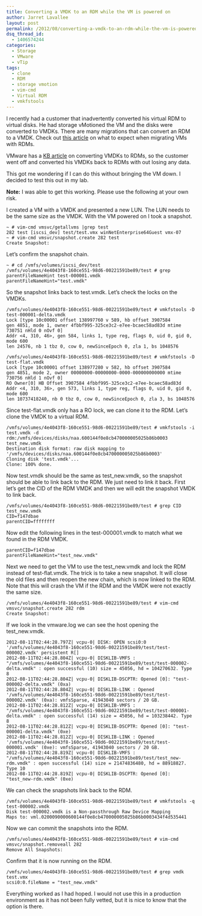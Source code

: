 ```yaml
---
title: Converting a VMDK to an RDM while the VM is powered on
author: Jarret Lavallee
layout: post
permalink: /2012/08/converting-a-vmdk-to-an-rdm-while-the-vm-is-powered-on/
dsq_thread_id:
  - 1406574244
categories:
  - Storage
  - VMware
  - vTip
tags:
  - clone
  - RDM
  - storage vmotion
  - vim-cmd
  - Virtual RDM
  - vmkfstools
---
```

I recently had a customer that inadvertently converted his virtual RDM to virtual disks. He had storage vMotioned the VM and the disks were converted to VMDKs. There are many migrations that can convert an RDM to a VMDK. Check out <a href="http://blogs.vmware.com/vsphere/2012/02/migrating-rdms-and-a-question-for-rdm-users.html" onclick="javascript:_gaq.push(['_trackEvent','outbound-article','http://blogs.vmware.com/vsphere/2012/02/migrating-rdms-and-a-question-for-rdm-users.html']);" target="_blank">this article</a> on what to expect when migrating VMs with RDMs.

VMware has a <a href="http://kb.vmware.com/kb/3443266" onclick="javascript:_gaq.push(['_trackEvent','outbound-article','http://kb.vmware.com/kb/3443266']);" target="_blank">KB article</a> on converting VMDKs to RDMs, so the customer went off and converted his VMDKs back to RDMs with out losing any data.

This got me wondering if I can do this without bringing the VM down. I decided to test this out in my lab.

**Note:** I was able to get this working. Please use the following at your own risk.

I created a VM with a VMDK and presented a new LUN. The LUN needs to be the same size as the VMDK. With the VM powered on I took a snapshot.

	  
	~ # vim-cmd vmsvc/getallvms |grep test  
	282 test [iscsi_dev] test/test.vmx winNetEnterprise64Guest vmx-07  
	~ # vim-cmd vmsvc/snapshot.create 282 test  
	Create Snapshot:  
	

Let&#8217;s confirm the snapshot chain.

	  
	~ # cd /vmfs/volumes/iscsi_dev/test  
	/vmfs/volumes/4e4043f8-160ce551-98d6-00221591be89/test # grep parentFileNameHint test-000001.vmdk  
	parentFileNameHint="test.vmdk"  
	

So the snapshot links back to test.vmdk. Let&#8217;s check the locks on the VMDKs.

	  
	/vmfs/volumes/4e4043f8-160ce551-98d6-00221591be89/test # vmkfstools -D test-000001-delta.vmdk  
	Lock [type 10c00001 offset 138997760 v 589, hb offset 3907584  
	gen 4851, mode 1, owner 4fbbf995-325ce3c2-e7ee-bcaec58ad83d mtime 730751 nHld 0 nOvf 0]  
	Addr <4, 310, 46>, gen 584, links 1, type reg, flags 0, uid 0, gid 0, mode 600  
	len 24576, nb 1 tbz 0, cow 0, newSinceEpoch 0, zla 1, bs 1048576
	
	/vmfs/volumes/4e4043f8-160ce551-98d6-00221591be89/test # vmkfstools -D test-flat.vmdk  
	Lock [type 10c00001 offset 138977280 v 582, hb offset 3907584  
	gen 4851, mode 2, owner 00000000-00000000-0000-000000000000 mtime 730756 nHld 1 nOvf 0]  
	RO Owner[0] HB Offset 3907584 4fbbf995-325ce3c2-e7ee-bcaec58ad83d  
	Addr <4, 310, 36>, gen 573, links 1, type reg, flags 0, uid 0, gid 0, mode 600  
	len 10737418240, nb 0 tbz 0, cow 0, newSinceEpoch 0, zla 3, bs 1048576  
	

Since test-flat.vmdk only has a RO lock, we can clone it to the RDM. Let&#8217;s clone the VMDK to a virtual RDM.

	  
	/vmfs/volumes/4e4043f8-160ce551-98d6-00221591be89/test # vmkfstools -i test.vmdk -d rdm:/vmfs/devices/disks/naa.600144f0e8cb470000005025b86b0003 test_new.vmdk  
	Destination disk format: raw disk mapping to '/vmfs/devices/disks/naa.600144f0e8cb470000005025b86b0003'  
	Cloning disk 'test.vmdk'...  
	Clone: 100% done.  
	

Now test.vmdk should be the same as test_new.vmdk, so the snapshot should be able to link back to the RDM. We just need to link it back. First let&#8217;s get the CID of the RDM VMDK and then we will edit the snapshot VMDK to link back.

	  
	/vmfs/volumes/4e4043f8-160ce551-98d6-00221591be89/test # grep CID test_new.vmdk  
	CID=f147dbae  
	parentCID=ffffffff  
	

Now edit the following lines in the test-000001.vmdk to match what we found in the RDM VMDK.

	  
	parentCID=f147dbae  
	parentFileNameHint="test_new.vmdk"  
	

Next we need to get the VM to use the test_new.vmdk and lock the RDM instead of test-flat.vmdk. The trick is to take a new snapshot. It will close the old files and then reopen the new chain, which is now linked to the RDM. Note that this will crash the VM if the RDM and the VMDK were not exactly the same size.

	  
	/vmfs/volumes/4e4043f8-160ce551-98d6-00221591be89/test # vim-cmd vmsvc/snapshot.create 282 rdm  
	Create Snapshot:  
	

If we look in the vmware.log we can see the host opening the test_new.vmdk.

	  
	2012-08-11T02:44:28.797Z| vcpu-0| DISK: OPEN scsi0:0 '/vmfs/volumes/4e4043f8-160ce551-98d6-00221591be89/test/test-000002.vmdk' persistent R[]  
	2012-08-11T02:44:28.804Z| vcpu-0| DISKLIB-VMFS : "/vmfs/volumes/4e4043f8-160ce551-98d6-00221591be89/test/test-000002-delta.vmdk" : open successful (10) size = 45056, hd = 104270632. Type 8  
	2012-08-11T02:44:28.804Z| vcpu-0| DISKLIB-DSCPTR: Opened [0]: "test-000002-delta.vmdk" (0xa)  
	2012-08-11T02:44:28.804Z| vcpu-0| DISKLIB-LINK : Opened '/vmfs/volumes/4e4043f8-160ce551-98d6-00221591be89/test/test-000002.vmdk' (0xa): vmfsSparse, 41943040 sectors / 20 GB.  
	2012-08-11T02:44:28.812Z| vcpu-0| DISKLIB-VMFS : "/vmfs/volumes/4e4043f8-160ce551-98d6-00221591be89/test/test-000001-delta.vmdk" : open successful (14) size = 45056, hd = 103238442. Type 8  
	2012-08-11T02:44:28.812Z| vcpu-0| DISKLIB-DSCPTR: Opened [0]: "test-000001-delta.vmdk" (0xe)  
	2012-08-11T02:44:28.812Z| vcpu-0| DISKLIB-LINK : Opened '/vmfs/volumes/4e4043f8-160ce551-98d6-00221591be89/test/test-000001.vmdk' (0xe): vmfsSparse, 41943040 sectors / 20 GB.  
	2012-08-11T02:44:28.819Z| vcpu-0| DISKLIB-VMFS : "/vmfs/volumes/4e4043f8-160ce551-98d6-00221591be89/test/test_new-rdm.vmdk" : open successful (14) size = 21474836480, hd = 88918827. Type 10  
	2012-08-11T02:44:28.819Z| vcpu-0| DISKLIB-DSCPTR: Opened [0]: "test_new-rdm.vmdk" (0xe)  
	

We can check the snapshots link back to the RDM.

	  
	/vmfs/volumes/4e4043f8-160ce551-98d6-00221591be89/test # vmkfstools -q test-000002.vmdk  
	Disk test-000002.vmdk is a Non-passthrough Raw Device Mapping  
	Maps to: vml.0200090000600144f0e8cb470000005025b86b0003434f4d535441  
	

Now we can commit the snapshots into the RDM.

	  
	/vmfs/volumes/4e4043f8-160ce551-98d6-00221591be89/test # vim-cmd vmsvc/snapshot.removeall 282  
	Remove All Snapshots:  
	

Confirm that it is now running on the RDM.

	  
	/vmfs/volumes/4e4043f8-160ce551-98d6-00221591be89/test # grep vmdk test.vmx  
	scsi0:0.fileName = "test_new.vmdk"  
	

Everything worked as I had hoped. I would not use this in a production environment as it has not been fully vetted, but it is nice to know that the option is there.

<p class="wp-flattr-button">
  <a class="FlattrButton" style="display:none;" href="http://virtuallyhyper.com/2012/08/converting-a-vmdk-to-an-rdm-while-the-vm-is-powered-on/" title=" Converting a VMDK to an RDM while the VM is powered on" rev="flattr;uid:virtuallyhyper;language:en_GB;category:text;tags:clone,RDM,storage vmotion,vim-cmd,Virtual RDM,vmkfstools,blog;button:compact;">I recently had a customer that inadvertently converted his virtual RDM to virtual disks. He had storage vMotioned the VM and the disks were converted to VMDKs. There are many...</a>
</p>